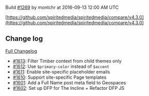 Build [#1269](https://circleci.com/gh/spiritedmedia/spiritedmedia/1269) by montchr at 2016-09-13 12:00 AM UTC

[https://github.com/spiritedmedia/spiritedmedia/compare/v4.3.0](https://github.com/spiritedmedia/spiritedmedia/compare/v4.3.0)
## Change log
[Full Changelog](https://github.com/spiritedmedia/spiritedmedia/compare/v4.2.1...v4.3.0)

 - [#1613](https://github.com/spiritedmedia/spiritedmedia/pull/1613): Filter Timber context from child themes only
 - [#1612](https://github.com/spiritedmedia/spiritedmedia/pull/1612): Use `$primary-color` instead of `$accent`
 - [#1611](https://github.com/spiritedmedia/spiritedmedia/pull/1611): Enable site-specific placeholder emails
 - [#1610](https://github.com/spiritedmedia/spiritedmedia/pull/1610): Support site-specific Page templates
 - [#1601](https://github.com/spiritedmedia/spiritedmedia/pull/1601): Add a Full Name post meta field to Geospaces
 - [#1602](https://github.com/spiritedmedia/spiritedmedia/pull/1602): Set up DFP for The Incline + Refactor DFP JS
